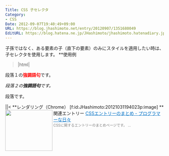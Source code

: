 ```yaml
---
Title: CSS 子セレクタ
Category:
- CSS
Date: 2012-09-07T19:40:49+09:00
URL: https://blog.jhashimoto.net/entry/20120907/1351680049
EditURL: https://blog.hatena.ne.jp/JHashimoto/jhashimoto.hatenadiary.jp/atom/entry/12921228815717255804
---
```


子孫ではなく、ある要素の子（直下の要素）のみにスタイルを適用したい時は、子セレクタを使用します。
**使用例
>|html|
<!DOCTYPE html>
<html lang="ja">
<head>
<title>Hello! CSS</title>
<meta charset="UTF-8">
<style>
/* p要素の子のstrong要素 */
p > strong {
    color:  red;
}
</style>
</head>
<body>
<p>段落１の<strong>強調語句</strong>です。</p>
<p><em>段落２の<strong>強調語句</strong>です。</em></p>
<p>段落です。</p>
</body>
</html>
||<
**レンダリング（Chrome）
[f:id:JHashimoto:20121031194023p:image]
**関連エントリー
<a href="http://d.hatena.ne.jp/JHashimoto/20121023/1350990421" target="_blank" rel="nofollow"><img class="alignleft" align="left" border="0" src="http://capture.heartrails.com/150x130/shadow?http://d.hatena.ne.jp/JHashimoto/20121023/1350990421" alt="" width="150" height="130" /></a><a style="color:#0070C5;" href="http://d.hatena.ne.jp/JHashimoto/20121023/1350990421" target="_blank" rel="nofollow">CSSエントリーのまとめ - プログラマーな日々</a><a href="http://b.hatena.ne.jp/entry/http://d.hatena.ne.jp/JHashimoto/20121023/1350990421" target="_blank"><img border="0" src="http://b.hatena.ne.jp/entry/image/http://d.hatena.ne.jp/JHashimoto/20121023/1350990421" alt="" /></a><br><span style="color: #808080;font-size: 80%;">CSSに関するエントリーのまとめページです。 ...</span><br style="clear:both;" />
